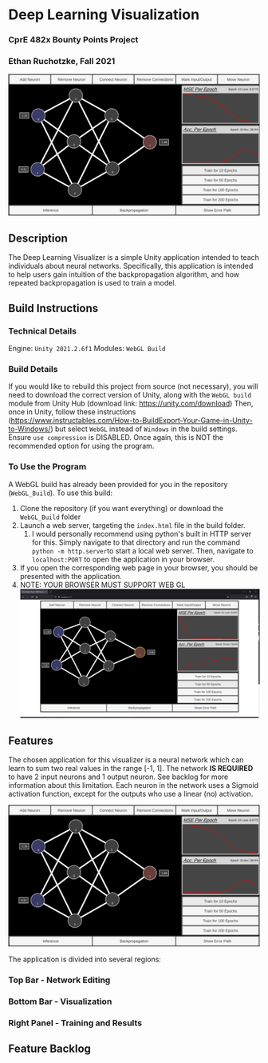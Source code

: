 # Deep Learning Visualization
### CprE 482x Bounty Points Project
### Ethan Ruchotzke, Fall 2021

![A model trained with 10 epochs](https://github.com/Ruchotzke/DNN-Visualizer/blob/main/Images/10-epochs.png)
## Description
The Deep Learning Visualizer is a simple Unity application intended to teach individuals about neural networks. Specifically, this application is intended to help users gain intuition of the backpropagation algorithm, and how repeated backpropagation is used to train a model.
## Build Instructions
### Technical Details
Engine: `Unity 2021.2.6f1`
Modules: `WebGL Build`
### Build Details
If you would like to rebuild this project from source (not necessary), you will need to download the correct version of Unity, along with the `WebGL build` module from Unity Hub (download link: https://unity.com/download)
Then, once in Unity, follow these instructions (https://www.instructables.com/How-to-BuildExport-Your-Game-in-Unity-to-Windows/) but select `WebGL` instead of `Windows` in the build settings. Ensure `use compression` is DISABLED.
Once again, this is NOT the recommended option for using the program.
### To Use the Program
A WebGL build has already been provided for you in the repository (`WebGL_Build`). To use this build:
1. Clone the repository (if you want everything) or download the `WebGL_Build` folder
2. Launch a web server, targeting the `index.html` file in the build folder.
	1. I would personally recommend using python's built in HTTP server for this. Simply navigate to that directory and run the command `python -m http.server`to start a local web server. Then, navigate to `localhost:PORT` to open the application in your browser.
3. If you open the corresponding web page in your browser, you should be presented with the application.
4. NOTE: YOUR BROWSER MUST SUPPORT WEB GL
![Browser Application Running](https://github.com/Ruchotzke/DNN-Visualizer/blob/main/Images/Browser.png)
## Features
The chosen application for this visualizer is a neural network which can learn to sum two real values in the range [-1, 1]. The network <b>IS REQUIRED</b> to have 2 input neurons and 1 output neuron. See backlog for more information about this limitation. Each neuron in the network uses a Sigmoid activation function, except for the outputs who use a linear (no) activation.

![GUI](https://github.com/Ruchotzke/DNN-Visualizer/blob/main/Images/10-epochs.png)

The application is divided into several regions:
### Top Bar - Network Editing

### Bottom Bar - Visualization

### Right Panel - Training and Results
## Feature Backlog


